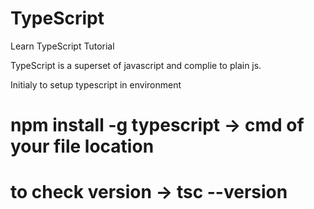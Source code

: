 # TypeScript
Learn TypeScript Tutorial

TypeScript is a superset of javascript and complie to plain js.

Initialy to setup typescript in environment 

# npm install -g typescript -> cmd of your file location

# to check version -> tsc --version
